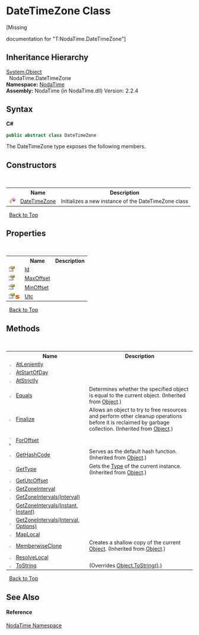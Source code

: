 # DateTimeZone Class
 

\[Missing <summary> documentation for "T:NodaTime.DateTimeZone"\]


## Inheritance Hierarchy
<a href="http://msdn2.microsoft.com/en-us/library/e5kfa45b" target="_blank">System.Object</a><br />&nbsp;&nbsp;NodaTime.DateTimeZone<br />
**Namespace:**&nbsp;<a href="N_NodaTime">NodaTime</a><br />**Assembly:**&nbsp;NodaTime (in NodaTime.dll) Version: 2.2.4

## Syntax

**C#**<br />
``` C#
public abstract class DateTimeZone
```

The DateTimeZone type exposes the following members.


## Constructors
&nbsp;<table><tr><th></th><th>Name</th><th>Description</th></tr><tr><td>![Protected method](media/protmethod.gif "Protected method")</td><td><a href="M_NodaTime_DateTimeZone__ctor">DateTimeZone</a></td><td>
Initializes a new instance of the DateTimeZone class</td></tr></table>&nbsp;
<a href="#datetimezone-class">Back to Top</a>

## Properties
&nbsp;<table><tr><th></th><th>Name</th><th>Description</th></tr><tr><td>![Public property](media/pubproperty.gif "Public property")</td><td><a href="P_NodaTime_DateTimeZone_Id">Id</a></td><td /></tr><tr><td>![Public property](media/pubproperty.gif "Public property")</td><td><a href="P_NodaTime_DateTimeZone_MaxOffset">MaxOffset</a></td><td /></tr><tr><td>![Public property](media/pubproperty.gif "Public property")</td><td><a href="P_NodaTime_DateTimeZone_MinOffset">MinOffset</a></td><td /></tr><tr><td>![Public property](media/pubproperty.gif "Public property")![Static member](media/static.gif "Static member")</td><td><a href="P_NodaTime_DateTimeZone_Utc">Utc</a></td><td /></tr></table>&nbsp;
<a href="#datetimezone-class">Back to Top</a>

## Methods
&nbsp;<table><tr><th></th><th>Name</th><th>Description</th></tr><tr><td>![Public method](media/pubmethod.gif "Public method")</td><td><a href="M_NodaTime_DateTimeZone_AtLeniently">AtLeniently</a></td><td /></tr><tr><td>![Public method](media/pubmethod.gif "Public method")</td><td><a href="M_NodaTime_DateTimeZone_AtStartOfDay">AtStartOfDay</a></td><td /></tr><tr><td>![Public method](media/pubmethod.gif "Public method")</td><td><a href="M_NodaTime_DateTimeZone_AtStrictly">AtStrictly</a></td><td /></tr><tr><td>![Public method](media/pubmethod.gif "Public method")</td><td><a href="http://msdn2.microsoft.com/en-us/library/bsc2ak47" target="_blank">Equals</a></td><td>
Determines whether the specified object is equal to the current object.
 (Inherited from <a href="http://msdn2.microsoft.com/en-us/library/e5kfa45b" target="_blank">Object</a>.)</td></tr><tr><td>![Protected method](media/protmethod.gif "Protected method")</td><td><a href="http://msdn2.microsoft.com/en-us/library/4k87zsw7" target="_blank">Finalize</a></td><td>
Allows an object to try to free resources and perform other cleanup operations before it is reclaimed by garbage collection.
 (Inherited from <a href="http://msdn2.microsoft.com/en-us/library/e5kfa45b" target="_blank">Object</a>.)</td></tr><tr><td>![Public method](media/pubmethod.gif "Public method")![Static member](media/static.gif "Static member")</td><td><a href="M_NodaTime_DateTimeZone_ForOffset">ForOffset</a></td><td /></tr><tr><td>![Public method](media/pubmethod.gif "Public method")</td><td><a href="http://msdn2.microsoft.com/en-us/library/zdee4b3y" target="_blank">GetHashCode</a></td><td>
Serves as the default hash function.
 (Inherited from <a href="http://msdn2.microsoft.com/en-us/library/e5kfa45b" target="_blank">Object</a>.)</td></tr><tr><td>![Public method](media/pubmethod.gif "Public method")</td><td><a href="http://msdn2.microsoft.com/en-us/library/dfwy45w9" target="_blank">GetType</a></td><td>
Gets the <a href="http://msdn2.microsoft.com/en-us/library/42892f65" target="_blank">Type</a> of the current instance.
 (Inherited from <a href="http://msdn2.microsoft.com/en-us/library/e5kfa45b" target="_blank">Object</a>.)</td></tr><tr><td>![Public method](media/pubmethod.gif "Public method")</td><td><a href="M_NodaTime_DateTimeZone_GetUtcOffset">GetUtcOffset</a></td><td /></tr><tr><td>![Public method](media/pubmethod.gif "Public method")</td><td><a href="M_NodaTime_DateTimeZone_GetZoneInterval">GetZoneInterval</a></td><td /></tr><tr><td>![Public method](media/pubmethod.gif "Public method")</td><td><a href="M_NodaTime_DateTimeZone_GetZoneIntervals_1">GetZoneIntervals(Interval)</a></td><td /></tr><tr><td>![Public method](media/pubmethod.gif "Public method")</td><td><a href="M_NodaTime_DateTimeZone_GetZoneIntervals">GetZoneIntervals(Instant, Instant)</a></td><td /></tr><tr><td>![Public method](media/pubmethod.gif "Public method")</td><td><a href="M_NodaTime_DateTimeZone_GetZoneIntervals_2">GetZoneIntervals(Interval, Options)</a></td><td /></tr><tr><td>![Public method](media/pubmethod.gif "Public method")</td><td><a href="M_NodaTime_DateTimeZone_MapLocal">MapLocal</a></td><td /></tr><tr><td>![Protected method](media/protmethod.gif "Protected method")</td><td><a href="http://msdn2.microsoft.com/en-us/library/57ctke0a" target="_blank">MemberwiseClone</a></td><td>
Creates a shallow copy of the current <a href="http://msdn2.microsoft.com/en-us/library/e5kfa45b" target="_blank">Object</a>.
 (Inherited from <a href="http://msdn2.microsoft.com/en-us/library/e5kfa45b" target="_blank">Object</a>.)</td></tr><tr><td>![Public method](media/pubmethod.gif "Public method")</td><td><a href="M_NodaTime_DateTimeZone_ResolveLocal">ResolveLocal</a></td><td /></tr><tr><td>![Public method](media/pubmethod.gif "Public method")</td><td><a href="M_NodaTime_DateTimeZone_ToString">ToString</a></td><td> (Overrides <a href="http://msdn2.microsoft.com/en-us/library/7bxwbwt2" target="_blank">Object.ToString()</a>.)</td></tr></table>&nbsp;
<a href="#datetimezone-class">Back to Top</a>

## See Also


#### Reference
<a href="N_NodaTime">NodaTime Namespace</a><br />